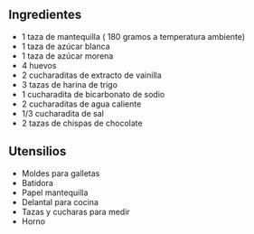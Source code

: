 ## Ingredientes

- 1 taza de mantequilla ( 180 gramos a temperatura ambiente)
- 1 taza de azúcar blanca
- 1 taza de azúcar morena
- 4 huevos
- 2 cucharaditas de extracto de vainilla
- 3 tazas de harina de trigo
- 1 cucharadita de bicarbonato de sodio
- 2 cucharaditas de agua caliente
- 1/3 cucharadita de sal
- 2 tazas de chispas de chocolate
## Utensilios
- Moldes para galletas
- Batidora
- Papel mantequilla
- Delantal para cocina
- Tazas y cucharas para medir
- Horno
